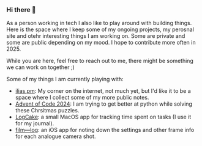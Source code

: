 ### Hi there 👋

As a person working in tech I also like to play around with building things. Here is the space where I keep some of my ongoing projects, my perosnal site and otehr interesting things I am working on. Some are private and some are public depending on my mood. I hope to contribute more often in 2025. 

While you are here, feel free to reach out to me, there might be something we can work on together ;) 

Some of my things I am currently playing with:
- [ilias.pm](https://github.com/1lias/ilias-bio): My corner on the internet, not much yet, but I'd like it to be a space where I collect some of my more public notes.
- [Advent of Code 2024](https://github.com/1lias/Advent-of-Code-2024): I am trying to get better at python while solving these Chrsitmas puzzles.
- [LogCake](https://github.com/1lias/LogCake): a small MacOS app for tracking time spent on tasks (I use it for my journal).
- [film—log](https://github.com/1lias/film-log): an iOS app for noting down the settings and other frame info for each analogue camera shot.
<!--
**1lias/1lias** is a ✨ _special_ ✨ repository because its `README.md` (this file) appears on your GitHub profile.

Here are some ideas to get you started:

- 🔭 I’m currently working on ...
- 🌱 I’m currently learning ...
- 👯 I’m looking to collaborate on ...
- 🤔 I’m looking for help with ...
- 💬 Ask me about ...
- 📫 How to reach me: ilias@hey.com
- 😄 Pronouns: ...
- ⚡ Fun fact: ...
-->

